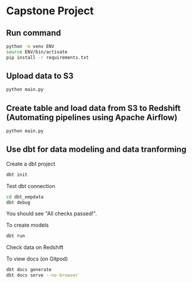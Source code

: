 # Capstone Project

## Run command
```sh
python -m venv ENV
source ENV/bin/activate
pip install -r requirements.txt
```
## Upload data to S3
```sh
python main.py
```
## Create table and load data from S3 to Redshift (Automating pipelines using Apache Airflow)
```sh
python main.py
```
## Use dbt for data modeling and data tranforming
Create a dbt project

```sh
dbt init
```


Test dbt connection

```sh
cd dbt_empdata
dbt debug
```

You should see "All checks passed!".


To create models

```sh
dbt run
```

Check data on Redshift


To view docs (on Gitpod)

```sh
dbt docs generate
dbt docs serve --no-browser
```
